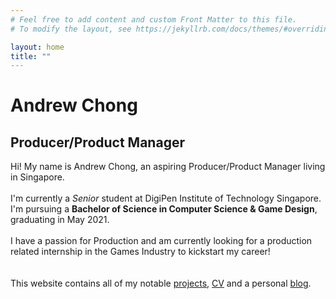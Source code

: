 ```yaml
---
# Feel free to add content and custom Front Matter to this file.
# To modify the layout, see https://jekyllrb.com/docs/themes/#overriding-theme-defaults

layout: home
title: ""
---
```


# **Andrew Chong**
## **Producer/Product Manager**

Hi! My name is Andrew Chong, an aspiring Producer/Product Manager living in Singapore.
<br/>
<br/>
I'm currently a *Senior* student at DigiPen Institute of Technology Singapore.
<br/>
I'm pursuing a **Bachelor of Science in Computer Science & Game Design**, graduating in May 2021.
<br/>
<br/>
I have a passion for Production and am currently looking for a production related internship in the Games Industry to kickstart my career!
<br/>
<br/>
<br/>
This website contains all of my notable [projects](projects.md), [CV](CV.md) and a personal [blog](blog.md).

